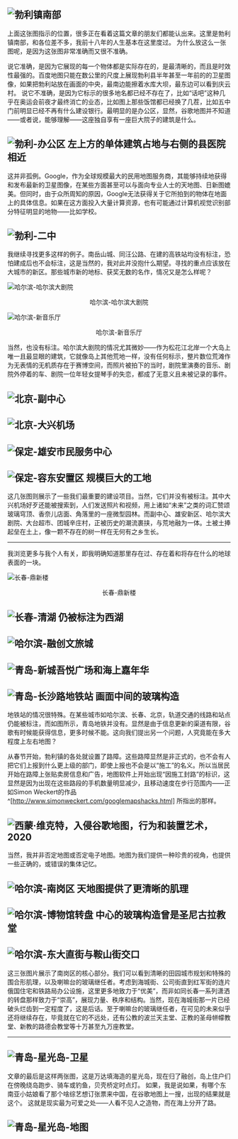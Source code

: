 ![勃利镇南部](https://user-images.githubusercontent.com/69130006/89161465-398bba00-d5a5-11ea-94db-4d8a673eb617.jpg)
-
  
上面这张图指示的位置，很多正在看着这篇文章的朋友们都能认出来。这里是勃利镇南部，和各位差不多，我前十八年的人生基本在这里度过。
为什么放这么一张图呢，是因为这张图非常准确而又很不准确。

说它准确，是因为它展现的每一个物体都是实际存在的，是最清晰的，而且是时效性最强的。百度地图只能在数公里的尺度上展现勃利县半年甚至一年前的的卫星图像，如果把勃利站放在画面的中央，最南边能擦着水库大坝，最东边可以看到庆云村。
说它不准确，是因为它标示的很多地名都已经不存在了，比如“话吧”这种几乎在奥运会前夜才最终消亡的业态，比如图上那些饭馆都已经换了几茬，比如五中门前明显已经不再有什么建设银行。最明显的是办公区，显然，谷歌地图并不知道——或者说，能够理解——这座独自享有一座巨大院子的建筑是什么。

![勃利-办公区 左上方的单体建筑占地与右侧的县医院相近](https://user-images.githubusercontent.com/69130006/89161458-37c1f680-d5a5-11ea-8013-ea551d236700.jpg)
-
 
这并非孤例。Google，作为全球规模最大的民用地图服务商，其能够持续地获得和发布最新的卫星图像，在某些方面甚至可以与面向专业人士的天地图、日新图媲美。但同时，由于众所周知的原因，Google无法获得关于它所拍到的物体在地面上的具体信息。如果在这方面投入大量计算资源，也有可能通过计算机视觉识别部分特征明显的地物——比如学校。

![勃利-二中](https://user-images.githubusercontent.com/69130006/89161460-37c1f680-d5a5-11ea-9284-4281da5296d5.jpg)
-

我继续寻找更多这样的例子。南岳山城、同汪公路、在建的高铁站均没有标注，恐怕建成后也不会标注，这是当然的，我对此并没抱什么期望。寻找的重点应该放在大城市的新区。那些城市新的地标、获奖无数的名作，情况又是怎么样呢？

![哈尔滨-哈尔滨大剧院](https://user-images.githubusercontent.com/69130006/89161471-3bee1400-d5a5-11ea-9560-b432f27b0d74.jpg)
<p style="text-align:center">哈尔滨-哈尔滨大剧院

![哈尔滨-新音乐厅](https://user-images.githubusercontent.com/69130006/89161484-3ee90480-d5a5-11ea-8e84-47a81c4ddf8a.jpg)
<p style="text-align:center">哈尔滨-新音乐厅

当然，也没有标注。哈尔滨大剧院的情况尤其微妙——作为松花江北岸一个大岛上唯一且最显眼的建筑，它就像岛上其他荒地一样，没有任何标示，整片数位荒滩作为无表情的无机质存在于赛博空间，而照片被拍下的当时，剧院里演奏的音乐、剧院外停着的车、剧院一位年轻女提琴手的失恋，都成了无意义且未被记录的事件。

![北京-副中心](https://user-images.githubusercontent.com/69130006/89161456-37296000-d5a5-11ea-9d44-3cb9c7d2500b.jpg)
-

![北京-大兴机场](https://user-images.githubusercontent.com/69130006/89161452-3690c980-d5a5-11ea-80b3-ca7c156fbc0f.jpg)
-

![保定-雄安市民服务中心](https://user-images.githubusercontent.com/69130006/89161451-35f83300-d5a5-11ea-97b6-5740ba484ffc.jpg)
-

![保定-容东安置区 规模巨大的工地](https://user-images.githubusercontent.com/69130006/89161449-355f9c80-d5a5-11ea-8e24-4fff1029ee37.jpg)
-

这几张图则展示了一些我们最重要的建设项目。当然，它们并没有被标注。其中大兴机场好歹还能被搜索到，人们发送照片和视频，用上诸如“未来”之类的词汇赞颂玻璃穹顶、香奈儿店面、角落里的一座微型园林。而副中心、雄安新区、哈尔滨大剧院、大台超市、团城辛庄村，正被历史的潮流裹挟，与荒地融为一体。土被土捧起垒在土上，像一颗不存在的树一样在无何有之乡生长。

----------

我浏览更多与我个人有关，即我明确知道那里存在过、存在着和将存在什么的地球表面的一块。

![长春-鼎新楼](https://user-images.githubusercontent.com/69130006/89161521-45777c00-d5a5-11ea-940c-a01a777afe41.jpg)
<p style="text-align:center">长春-鼎新楼

![长春-清湖 仍被标注为西湖](https://user-images.githubusercontent.com/69130006/89161442-3395d900-d5a5-11ea-8ea0-24c7f2c2a726.jpg)
-

![哈尔滨-融创文旅城](https://user-images.githubusercontent.com/69130006/89161478-3db7d780-d5a5-11ea-8856-0136b81bddbf.jpg)
-

![青岛-新城吾悦广场和海上嘉年华](https://user-images.githubusercontent.com/69130006/89161491-401a3180-d5a5-11ea-87a4-992ff04d137b.jpg)
-

![青岛-长沙路地铁站 画面中间的玻璃构造](https://user-images.githubusercontent.com/69130006/89161511-43152200-d5a5-11ea-959a-4b16731ff1f1.jpg)
-

地铁站的情况很特殊。在某些城市如哈尔滨、长春、北京，轨道交通的线路和站点仍能被标注，而如图所示，青岛地铁并没有。显然是由于信息更新的渠道有限，谷歌有时候能获得信息，更多时候不能。这向我们提出另一个问题，人究竟能在多大程度上左右地图？

从春节开始，勃利镇的各处就设置了路障。这些路障显然是非正式的，也不会有人把它们上报到什么更上级的部门，即使上报也不会是以“施工”的名义。所以当居民开始在路障上张贴卖房信息和广告，地图软件上开始出现“因施工封路”的标识，这显然是因为出现在这些路段的手机数量明显减少，且移动速度在步行范围内——正如Simon Weckert的作品^[http://www.simonweckert.com/googlemapshacks.html] 所指出的那样。

![西蒙·维克特，入侵谷歌地图，行为和装置艺术，2020](https://user-images.githubusercontent.com/69130006/89163393-19112f00-d5a8-11ea-9f0b-53dda05f7646.gif)
-

当然，我并非否定地图或否定电子地图。地图为我们提供一种珍贵的视角，也提供一些正确的，或错误的集体记忆。

![哈尔滨-南岗区 天地图提供了更清晰的肌理](https://user-images.githubusercontent.com/69130006/89161475-3c86aa80-d5a5-11ea-87e5-4e835df8fdc7.jpg)
-

![哈尔滨-博物馆转盘 中心的玻璃构造曾是圣尼古拉教堂](https://user-images.githubusercontent.com/69130006/89161467-3a245080-d5a5-11ea-8791-5f5949501a1a.jpg)
-

![哈尔滨-东大直街与鞍山街交口](https://user-images.githubusercontent.com/69130006/89161468-3abce700-d5a5-11ea-9816-a9c95b4c50ed.jpg)
-

这三张图片展示了南岗区的核心部分。我们可以看到清晰的田园城市规划和特殊的围合形肌理，以及喇嘛台的玻璃继任者。考虑到海城街、公司街直到红军街的连片俄国住宅和铁路局办公设施，这里更多地致力于“优美”，而非如同长春一系列潇洒的转盘那样致力于“崇高”，展现力量、秩序和结构。当然，现在海城街那一片已经破头烂齿到一定程度了，这是后话。至于喇嘛台的玻璃继任者，在可见的未来似乎还将继续存在，毕竟就在它的不远处，还有公教的波兰天主堂、正教的圣母帡幪教堂、新教的路德会教堂等十万甚至九万座教堂。


----------

![青岛-星光岛-卫星](https://user-images.githubusercontent.com/69130006/89161508-427c8b80-d5a5-11ea-9d18-2fc7a47080d7.jpg)
-

文章的最后是这样两张图，这是万达填海造的星光岛，现在归了融创，岛上住户们在傍晚绕岛跑步、骑车或钓鱼，贝壳桥定时点灯。
如果，我是说如果，有哪个东南亚小姑娘看了那个啥综艺想订张票来中国，在谷歌地图上一搜，出现的结果就是这个。
这就是现实最为可爱之处——人看不见人之造物，而在海上分开了路。

![青岛-星光岛-地图](https://user-images.githubusercontent.com/69130006/89161510-427c8b80-d5a5-11ea-9cda-9b6df358ca32.jpg)
-
